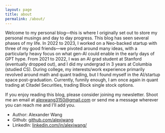 ```yaml
---
layout: page
title: about
permalink: /about/
---
```

Welcome to my personal blog—this is where I originally set out to store my personal musings and day to day progress. This blog has seen several phases of my life. In 2022 to 2023, I worked on a Neo-backed startup with three of my good friends—we pivoted around many ideas, with a particularly heavy focus on what gen-AI could enable in the early days of GPT hype. From 2021 to 2022, I was an AI grad student at Stanford (eventually dropped out), and I did my undergrad in 3 years at Columbia (studied CS). During college, my interests/work experience primarily revolved around math and quant trading, but I found myself in the AI/startup space post-graduation. Currently, funnily enough, I am once again in quant trading at Citadel Securities, trading Block single stock options.

If you enjoy reading this blog, please consider joining my newsletter. Shoot me an email at alexwang3150@gmail.com or send me a message wherever you can reach me and I'll add you.

- Author: Alexander Wang
- Github: [github.com/alexjwang](http://github.com/alexjwang)
- LinkedIn: [linkedin.com/in/alexjwang/](https://linkedin.com/in/alexjwang/)
